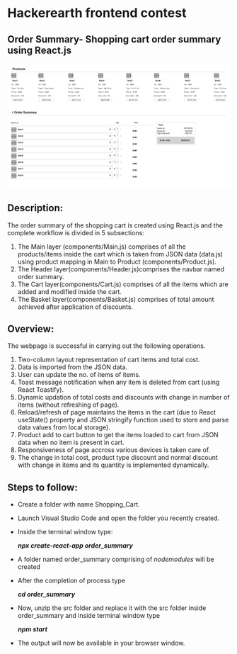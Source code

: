  # Hackerearth frontend contest
## Order Summary- Shopping cart order summary using React.js

<img src="https://github.com/swapnil-mishra/Order-Summary/blob/main/preview.png" width="900px" alt="Order Summary"/>

## Description:
The order summary of the shopping cart is created using React.js and the complete workflow is divided in 5 subsections:

1. The Main layer (components/Main.js) comprises of all the products/items inside the cart which is taken from JSON data (data.js)
using product mapping in Main to Product (components/Product.js).
2. The Header layer(components/Header.js)comprises the navbar named order summary.
3. The Cart layer(components/Cart.js) comprises of all the items which are added and modified inside the cart.
4. The Basket layer(components/Basket.js) comprises of total amount achieved after application of discounts.

## Overview:
The webpage is successful in carrying out the following operations.
1. Two-column layout representation of cart items and total cost.
2. Data is imported from the JSON data.
3. User can update the no. of items of items.
4. Toast message notification when any item is deleted from cart (using React Toastify).
5. Dynamic updation of total costs and discounts with change in number of items (without refreshing of page).
6. Reload/refresh of page maintains the items in the cart (due to React useState() property and JSON stringify function used 
to store and parse data values from local storage). 
7. Product add to cart button to get the items loaded to cart from JSON data when no item is present in cart.
8. Responsiveness of page accross various devices is taken care of.
9. The change in total cost, product type discount and normal discount with change in items and its quantity is implemented dynamically. 

## Steps to follow:
* Create a folder with name Shopping_Cart.
* Launch Visual Studio Code and open the folder you recently created.
* Inside the terminal window type:

   ***npx create-react-app order_summary***

* A folder named order_summary comprising of *nodemodules* will be created 
* After the completion of process type
  
   ***cd order_summary***

* Now, unzip the src folder and replace it with the src folder inside order_summary and inside terminal window type

  ***npm start***

* The output will now be available in your browser window.
